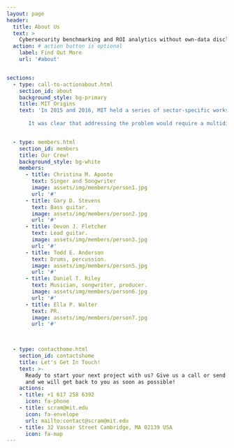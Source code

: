```yaml
---
layout: page
header:
  title: About Us
  text: >
    Cybersecurity benchmarking and ROI analytics without own-data disclosure
  action: # action button is optional
    label: Find Out More
    url: '#about'


sections:
  - type: call-to-actionabout.html
    section_id: about
    background_style: bg-primary
    title: MIT Origins
    text: 'In 2015 and 2016, MIT held a series of sector-specific workshops focused on protecting critical infrastructure led by Joel Brenner (report). The workshops included presentations by CISOs from four distinct economic sectors (electricity, oil and gas, finance, and communications) who discussed the challenges they faced securing and defending their networks. A common theme began to emerge across all four sector-specific meetings: The CISOs stated that deploying security controls was akin to “investing in the dark,” because they lacked the necessary illumination into the defensive postures and related losses of other firms that would only be available if firms shared information. Despite this, the CISOs of these firms were also reluctant to share information because of the sensitive nature of their own data. 
        
       It was clear that addressing the problem would require a multidisciplinary team to design a solution. We brought together specialists in financial risk, cryptography, and computer security from across MIT to design and build a new platform using cutting-edge cryptographic techniques. The novel platform could be used to securely and privately calculate aggregated metrics on cyber defenses and loss data, without requiring firms to disclose their own data. This new SCRAM platform provides clarity and visibility on how firms as a whole defend themselves, as well as improves the understanding of the relationship between control failures and financial losses. '


  - type: members.html
    section_id: members
    title: Our Crew!
    background_style: bg-white
    members:
      - title: Christina M. Aponte
        text: Singer and Songwriter
        image: assets/img/members/person1.jpg
        url: '#'
      - title: Gary D. Stevens
        text: Bass guitar.
        image: assets/img/members/person2.jpg
        url: '#'
      - title: Devon J. Fletcher
        text: Lead guitar.
        image: assets/img/members/person3.jpg
        url: '#'
      - title: Todd E. Anderson
        text: Drums, percussion.
        image: assets/img/members/person5.jpg
        url: '#'
      - title: Daniel T. Riley
        text: Musician, songwriter, producer.
        image: assets/img/members/person6.jpg
        url: '#'
      - title: Ella P. Walter
        text: PR.
        image: assets/img/members/person7.jpg
        url: '#'

 

  - type: contacthome.html
    section_id: contactshome
    title: Let's Get In Touch!
    text: >-
      Ready to start your next project with us? Give us a call or send us an email
      and we will get back to you as soon as possible!
    actions:
    - title: +1 617 258 6392
      icon: fa-phone
    - title: scram@mit.edu
      icon: fa-envelope
      url: mailto:contact@scram@mit.edu
    - title: 32 Vassar Street Cambridge, MA 02139 USA
      icon: fa-map
---
```


